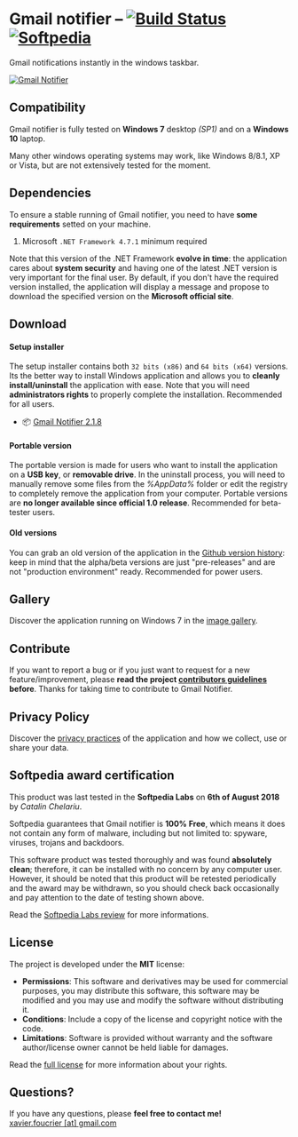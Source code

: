 # Gmail notifier – [![Build Status](https://travis-ci.org/xavierfoucrier/gmail-notifier.svg?branch=master "Travis CI - Builds")](https://travis-ci.org/xavierfoucrier/gmail-notifier) [![Softpedia](https://raw.githubusercontent.com/xavierfoucrier/gmail-notifier/master/badge/softpedia.png "Softpedia - Awarded")](http://www.softpedia.com/get/Internet/E-mail/Mail-Utilities/xavierfoucrier-Gmail-notifier.shtml#status)
Gmail notifications instantly in the windows taskbar.

[![Gmail Notifier](https://raw.github.com/xavierfoucrier/gmail-notifier/master/gallery/main.png "Gmail Notifier - Image Gallery")](GALLERY.md)


## Compatibility
Gmail notifier is fully tested on **Windows 7** desktop *(SP1)* and on a **Windows 10** laptop.

Many other windows operating systems may work, like Windows 8/8.1, XP or Vista, but are not extensively tested for the moment.


## Dependencies
To ensure a stable running of Gmail notifier, you need to have **some requirements** setted on your machine.

1. Microsoft `.NET Framework 4.7.1` minimum required

Note that this version of the .NET Framework **evolve in time**: the application cares about **system security** and having one of the latest .NET version is very important for the final user. By default, if you don't have the required version installed, the application will display a message and propose to download the specified version on the **Microsoft official site**.


## Download
#### Setup installer
The setup installer contains both `32 bits (x86)` and `64 bits (x64)` versions. Its the better way to install Windows application and allows you to **cleanly install/uninstall** the application with ease. Note that you will need **administrators rights** to properly complete the installation. Recommended for all users.

* :package: [Gmail Notifier 2.1.8](https://github.com/xavierfoucrier/gmail-notifier/releases/download/v2.1.8-release/Gmail.Notifier.2.1.8.exe)

#### Portable version
The portable version is made for users who want to install the application on a **USB key**, or **removable drive**. In the uninstall process, you will need to manually remove some files from the *%AppData%* folder or edit the registry to completely remove the application from your computer. Portable versions are **no longer available since official 1.0 release**. Recommended for beta-tester users.

#### Old versions

You can grab an old version of the application in the [Github version history](https://github.com/xavierfoucrier/gmail-notifier/tags): keep in mind that the alpha/beta versions are just "pre-releases" and are not "production environment" ready. Recommended for power users.


## Gallery
Discover the application running on Windows 7 in the [image gallery](GALLERY.md).


## Contribute
If you want to report a bug or if you just want to request for a new feature/improvement, please **read the project [contributors guidelines](CONTRIBUTING.md) before**. Thanks for taking time to contribute to Gmail Notifier.


## Privacy Policy
Discover the [privacy practices](PRIVACY.md) of the application and how we collect, use or share your data.


## Softpedia award certification
This product was last tested in the **Softpedia Labs** on **6th of August 2018** by *Catalin Chelariu*.

Softpedia guarantees that Gmail notifier is **100% Free**, which means it does not contain any form of malware, including but not limited to: spyware, viruses, trojans and backdoors.

This software product was tested thoroughly and was found **absolutely clean**; therefore, it can be installed with no concern by any computer user. However, it should be noted that this product will be retested periodically and the award may be withdrawn, so you should check back occasionally and pay attention to the date of testing shown above.

Read the [Softpedia Labs review](http://www.softpedia.com/get/Internet/E-mail/Mail-Utilities/xavierfoucrier-Gmail-notifier.shtml) for more informations.

## License
The project is developed under the **MIT** license:

- **Permissions**: This software and derivatives may be used for commercial purposes, you may distribute this software, this software may be modified and you may use and modify the software without distributing it.
- **Conditions**: Include a copy of the license and copyright notice with the code.
- **Limitations**: Software is provided without warranty and the software author/license owner cannot be held liable for damages.

Read the [full license](LICENSE.md) for more information about your rights.


## Questions?
If you have any questions, please **feel free to contact me!**  
[xavier.foucrier [at] gmail.com](mailto:xavier.foucrier@gmail.com)
